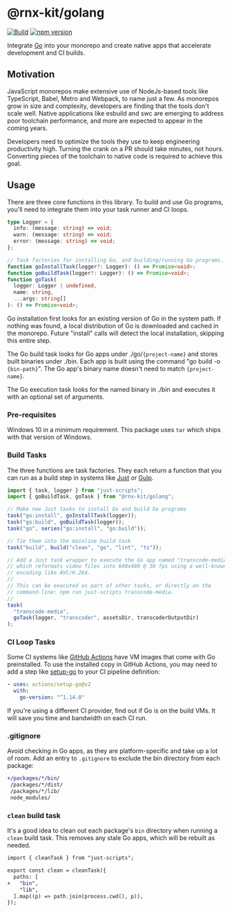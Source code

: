 <!--remove-block start-->

# @rnx-kit/golang

[![Build](https://github.com/microsoft/rnx-kit/actions/workflows/build.yml/badge.svg)](https://github.com/microsoft/rnx-kit/actions/workflows/build.yml)
[![npm version](https://img.shields.io/npm/v/@rnx-kit/golang)](https://www.npmjs.com/package/@rnx-kit/golang)

<!--remove-block end-->

Integrate [Go](https://golang.org) into your monorepo and create native apps
that accelerate development and CI builds.

## Motivation

JavaScript monorepos make extensive use of NodeJs-based tools like TypeScript,
Babel, Metro and Webpack, to name just a few. As monorepos grow in size and
complexity, developers are finding that the tools don't scale well. Native
applications like esbuild and swc are emerging to address poor toolchain
performance, and more are expected to appear in the coming years.

Developers need to optimize the tools they use to keep engineering productivity
high. Turning the crank on a PR should take minutes, not hours. Converting
pieces of the toolchain to native code is required to achieve this goal.

## Usage

There are three core functions in this library. To build and use Go programs,
you'll need to integrate them into your task runner and CI loops.

```typescript
type Logger = {
  info: (message: string) => void;
  warn: (message: string) => void;
  error: (message: string) => void;
};

// Task factories for installing Go, and building/running Go programs.
function goInstallTask(logger?: Logger): () => Promise<void>;
function goBuildTask(logger?: Logger): () => Promise<void>;
function goTask(
  logger: Logger | undefined,
  name: string,
  ...args: string[]
): () => Promise<void>;
```

Go installation first looks for an existing version of Go in the system path. If
nothing was found, a local distribution of Go is downloaded and cached in the
monorepo. Future "install" calls will detect the local installation, skipping
this entire step.

The Go build task looks for Go apps under ./go/`{project-name}` and stores built
binaries under ./bin. Each app is built using the command "go build -o
`{bin-path}`". The Go app's binary name doesn't need to match `{project-name}`.

The Go execution task looks for the named binary in ./bin and executes it with
an optional set of arguments.

### Pre-requisites

Windows 10 in a minimum requirement. This package uses `tar` which ships with
that version of Windows.

### Build Tasks

The three functions are task factories. They each return a function that you can
run as a build step in systems like [Just](https://microsoft.github.io/just) or
[Gulp](https://gulpjs.com).

```typescript
import { task, logger } from "just-scripts";
import { goBuildTask, goTask } from "@rnx-kit/golang";

// Make new Just tasks to install Go and build Go programs
task("go:install", goInstallTask(logger));
task("go:build", goBuildTask(logger));
task("go", series("go:install", "go:build"));

// Tie them into the mainline build task
task("build", build("clean", "go", "lint", "ts"));

// Add a Just task wrapper to execute the Go app named "transcode-media"
// which reformats video files into 640x480 @ 30 fps using a well-known
// encoding like AVC/H.264.
//
// This can be executed as part of other tasks, or directly on the
// command-line: npm run just-scripts transcode-media.
//
task(
  "transcode-media",
  goTask(logger, "transcoder", assetsDir, transcoderOutputDir)
);
```

### CI Loop Tasks

Some CI systems like [GitHub Actions](https://github.com/features/actions) have
VM images that come with Go preinstalled. To use the installed copy in GitHub
Actions, you may need to add a step like
[setup-go](https://github.com/actions/setup-go) to your CI pipeline definition:

```yaml
- uses: actions/setup-go@v2
  with:
    go-version: "^1.14.0"
```

If you're using a different CI provider, find out if Go is on the build VMs. It
will save you time and bandwidth on each CI run.

### .gitignore

Avoid checking in Go apps, as they are platform-specific and take up a lot of
room. Add an entry to `.gitignore` to exclude the bin directory from each
package:

```diff
+/packages/*/bin/
 /packages/*/dist/
 /packages/*/lib/
 node_modules/
```

### `clean` build task

It's a good idea to clean out each package's `bin` directory when running a
`clean` build task. This removes any stale Go apps, which will be rebuilt as
needed.

```diff
import { cleanTask } from "just-scripts";

export const clean = cleanTask({
  paths: [
+   "bin",
    "lib",
  ].map((p) => path.join(process.cwd(), p)),
});
```
